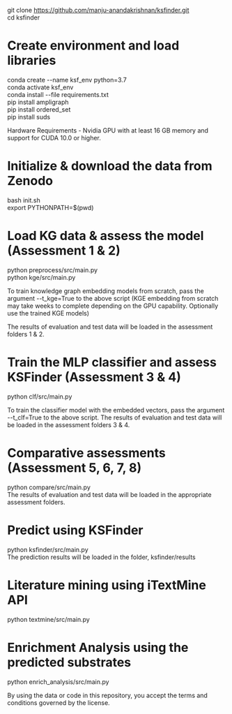 git clone https://github.com/manju-anandakrishnan/ksfinder.git <br>
cd ksfinder <br>

# Create environment and load libraries
conda create --name ksf_env python=3.7 <br>
conda activate ksf_env <br>
conda install --file requirements.txt <br>
pip install ampligraph <br>
pip install ordered_set <br>
pip install suds <br>

Hardware Requirements -  Nvidia GPU with at least 16 GB memory and support for CUDA 10.0 or higher.

# Initialize & download the data from Zenodo
bash init.sh <br>
export PYTHONPATH=$(pwd)

# Load KG data & assess the model (Assessment 1 & 2)
python preprocess/src/main.py <br>
python kge/src/main.py <br>

To train knowledge graph embedding models from scratch, pass the argument --t_kge=True to the above script (KGE embedding from scratch may take weeks to complete depending on the GPU capability. Optionally use the trained KGE models)

The results of evaluation and test data will be loaded in the assessment folders 1 & 2.

# Train the MLP classifier and assess KSFinder (Assessment 3 & 4)
python clf/src/main.py <br>

To train the classifier model with the embedded vectors, pass the argument --t_clf=True to the above script.
The results of evaluation and test data will be loaded in the assessment folders 3 & 4.

# Comparative assessments (Assessment 5, 6, 7, 8)
python compare/src/main.py <br>
The results of evaluation and test data will be loaded in the appropriate assessment folders.

# Predict using KSFinder
python ksfinder/src/main.py <br>
The prediction results will be loaded in the folder, ksfinder/results

# Literature mining using iTextMine API
python textmine/src/main.py <br>

# Enrichment Analysis using the predicted substrates
python enrich_analysis/src/main.py <br>

By using the data or code in this repository, you accept the terms and conditions governed by the license.
